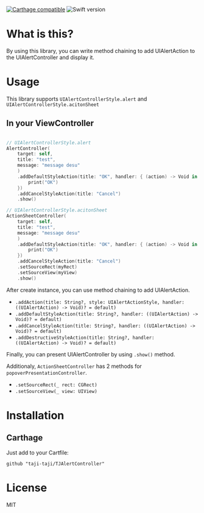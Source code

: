 [![Carthage compatible](https://img.shields.io/badge/Carthage-compatible-4BC51D.svg?style=flat)](#carthage)
![Swift version](https://img.shields.io/badge/swift-3.0-orange.svg)

# What is this?

By using this library, you can write method chaining to add UIAlertAction to the UIAlertController and display it.

# Usage

This library supports `UIAlertControllerStyle.alert` and `UIAlertControllerStyle.acitonSheet`

## In your ViewController

```swift

// UIAlertControllerStyle.alert
AlertController(
    target: self,
    title: "test",
    message: "message desu"
    )
    .addDefaultStyleAction(title: "OK", handler: { (action) -> Void in
        print("OK")
    })
    .addCancelStyleAction(title: "Cancel")
    .show()

// UIAlertControllerStyle.acitonSheet
ActionSheetController(
    target: self,
    title: "test",
    message: "message desu"
    )
    .addDefaultStyleAction(title: "OK", handler: { (action) -> Void in
        print("OK")
    })
    .addCancelStyleAction(title: "Cancel")
    .setSourceRect(myRect)
    .setSourceView(myView)
    .show()

```

After create instance, you can use method chaining to add UIAlertAction.

- `.addAction(title: String?, style: UIAlertActionStyle, handler: ((UIAlertAction) -> Void)? = default)`
- `.addDefaultStyleAction(title: String?, handler: ((UIAlertAction) -> Void)? = default)`
- `.addCancelStyleAction(title: String?, handler: ((UIAlertAction) -> Void)? = default)`
- `.addDestructiveStyleAction(title: String?, handler: ((UIAlertAction) -> Void)? = default)`

Finally, you can present UIAlertController by using `.show()` method.

Additionaly, `ActionSheetController` has 2 methods for `popoverPresentationController`.

- `.setSourceRect(_ rect: CGRect)`
- `.setSourceView(_ view: UIView)`

# Installation

## Carthage

Just add to your Cartfile:

```
github "taji-taji/TJAlertController"
```

# License
MIT